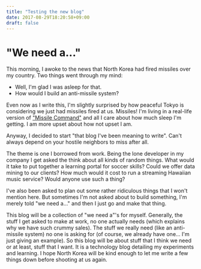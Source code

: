 ```yaml
---
title: "Testing the new blog"
date: 2017-08-29T18:20:58+09:00
draft: false
---
```


# "We need a..."

This morning, I awoke to the news that North Korea had fired missiles
over my country. Two things went through my mind:

* Well, I'm glad I was asleep for that.
* How would I build an anti-missile system?

Even now as I write this, I'm slightly surprised by how peaceful Tokyo is
considering we just had missiles fired at us. Missiles! I'm living in 
a real-life version of 
["Missile Command"](https://en.wikipedia.org/wiki/Missile_Command) and
all I care about how much sleep I'm getting. I am more upset about how
not upset I am.

Anyway, I decided to start "that blog I've been meaning to write". 
Can't always depend on your hostile neighbors to miss after all.

The theme is one I borrowed from work. Being the lone developer in my
company I get asked the think about all kinds of random things. What would it
take to put together a learning portal for soccer skills? Could we
offer data mining to our clients? How much would it cost to run a
streaming Hawaiian music service? Would anyone use such a thing?

I've also been asked to plan out some rather ridiculous things that
I won't mention here. But sometimes I'm not asked about to build something,
I'm merely told "we need a..." and then I just go and make that thing.

This blog will be a collection of "we need a"'s for myself. Generally,
the stuff I get asked to make at work, no one actually needs (which 
explains why we have such crummy sales). The stuff
we really need (like an anti-missile system) no one is asking for (of
course, we already have one... I'm just giving an example). So this blog
will be about stuff that I think we need or at least, stuff that I want.
It is a technology blog detailing my experiments and learning. I hope
North Korea will be kind enough to let me write a few things down before
shooting at us again.

 


